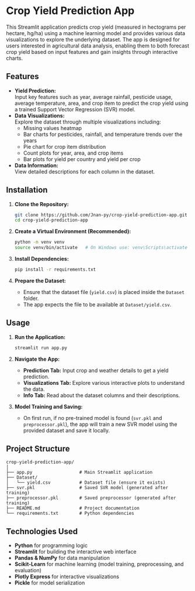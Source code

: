 # Crop Yield Prediction App

This Streamlit application predicts crop yield (measured in hectograms per hectare, hg/ha) using a machine learning model and provides various data visualizations to explore the underlying dataset. The app is designed for users interested in agricultural data analysis, enabling them to both forecast crop yield based on input features and gain insights through interactive charts.

## Features

- **Yield Prediction:**  
  Input key features such as year, average rainfall, pesticide usage, average temperature, area, and crop item to predict the crop yield using a trained Support Vector Regression (SVR) model.
- **Data Visualizations:**  
  Explore the dataset through multiple visualizations including:
  - Missing values heatmap
  - Bar charts for pesticides, rainfall, and temperature trends over the years
  - Pie chart for crop item distribution
  - Count plots for year, area, and crop items
  - Bar plots for yield per country and yield per crop
- **Data Information:**  
  View detailed descriptions for each column in the dataset.

## Installation

1. **Clone the Repository:**

   ```bash
   git clone https://github.com/Jnan-py/crop-yield-prediction-app.git
   cd crop-yield-prediction-app
   ```

2. **Create a Virtual Environment (Recommended):**

   ```bash
   python -m venv venv
   source venv/bin/activate   # On Windows use: venv\Scripts\activate
   ```

3. **Install Dependencies:**

   ```bash
   pip install -r requirements.txt
   ```

4. **Prepare the Dataset:**
   - Ensure that the dataset file (`yield.csv`) is placed inside the `Dataset` folder.
   - The app expects the file to be available at `Dataset/yield.csv`.

## Usage

1. **Run the Application:**

   ```bash
   streamlit run app.py
   ```

2. **Navigate the App:**

   - **Prediction Tab:** Input crop and weather details to get a yield prediction.
   - **Visualizations Tab:** Explore various interactive plots to understand the data.
   - **Info Tab:** Read about the dataset columns and their descriptions.

3. **Model Training and Saving:**
   - On first run, if no pre-trained model is found (`svr.pkl` and `preprocessor.pkl`), the app will train a new SVR model using the provided dataset and save it locally.

## Project Structure

```
crop-yield-prediction-app/
│
├── app.py                  # Main Streamlit application
├── Dataset/
│   └── yield.csv           # Dataset file (ensure it exists)
├── svr.pkl                 # Saved SVR model (generated after training)
├── preprocessor.pkl        # Saved preprocessor (generated after training)
├── README.md               # Project documentation
└── requirements.txt        # Python dependencies
```

## Technologies Used

- **Python** for programming logic
- **Streamlit** for building the interactive web interface
- **Pandas & NumPy** for data manipulation
- **Scikit-Learn** for machine learning (model training, preprocessing, and evaluation)
- **Plotly Express** for interactive visualizations
- **Pickle** for model serialization
